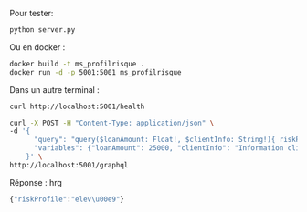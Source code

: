Pour tester:
```sh
python server.py
```
Ou en docker :
```sh
docker build -t ms_profilrisque .
docker run -d -p 5001:5001 ms_profilrisque
```

Dans un autre terminal :
```sh
curl http://localhost:5001/health
```

```sh
curl -X POST -H "Content-Type: application/json" \
-d '{
      "query": "query($loanAmount: Float!, $clientInfo: String!){ riskProfile(loanAmount: $loanAmount, clientInfo: $clientInfo) }",
      "variables": {"loanAmount": 25000, "clientInfo": "Information client exemple"}
    }' \
http://localhost:5001/graphql

```

Réponse : hrg
```sh
{"riskProfile":"elev\u00e9"}
```
